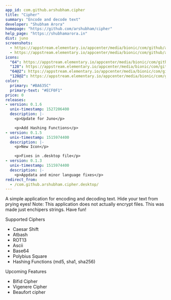 ```yaml
---
app_id: com.github.arshubham.cipher
title: "Cipher"
summary: "Encode and decode text"
developer: "Shubham Arora"
homepage: "https://github.com/arshubham/cipher"
help_page: "https://shubhamarora.in"
dist: juno
screenshots:
  - https://appstream.elementary.io/appcenter/media/bionic/com/github/arshubham.cipher/12779300E8DE2D869E944FB11CE01252/screenshots/image-1_orig.png
  - https://appstream.elementary.io/appcenter/media/bionic/com/github/arshubham.cipher/12779300E8DE2D869E944FB11CE01252/screenshots/image-2_orig.png
icons:
  "64": https://appstream.elementary.io/appcenter/media/bionic/com/github/arshubham.cipher/12779300E8DE2D869E944FB11CE01252/icons/64x64/com.github.arshubham.cipher_com.github.arshubham.cipher.png
  "128": https://appstream.elementary.io/appcenter/media/bionic/com/github/arshubham.cipher/12779300E8DE2D869E944FB11CE01252/icons/128x128/com.github.arshubham.cipher_com.github.arshubham.cipher.png
  "64@2": https://appstream.elementary.io/appcenter/media/bionic/com/github/arshubham.cipher/12779300E8DE2D869E944FB11CE01252/icons/64x64@2/com.github.arshubham.cipher_com.github.arshubham.cipher.png
  "128@2": https://appstream.elementary.io/appcenter/media/bionic/com/github/arshubham.cipher/12779300E8DE2D869E944FB11CE01252/icons/128x128@2/com.github.arshubham.cipher_com.github.arshubham.cipher.png
color:
  primary: "#BA635C"
  primary-text: "#ECF0F1"
price: 0
releases:
- version: 0.1.6
  unix-timestamp: 1527206400
  description: |-
    <p>Update for Juno</p>

    <p>Add Hashing Functions</p>
- version: 0.1.5
  unix-timestamp: 1515974400
  description: |-
    <p>New Icon</p>

    <p>Fixes in .desktop file</p>
- version: 0.1.3
  unix-timestamp: 1515974400
  description: |-
    <p>Appdata and minor language fixes</p>
redirect_from:
  - /com.github.arshubham.cipher.desktop/
---
```


<p>A simple application for encoding and decoding text. Hide your text from prying eyes!
    Note: This application does not actually encrypt files. This was made just enchipers strings. Have fun!</p>
<p>Supported Ciphers</p>
<ul>
  <li>Caesar Shift</li>
  <li>Atbash</li>
  <li>ROT13</li>
  <li>Ascii</li>
  <li>Base64</li>
  <li>Polybius Square</li>
  <li>Hashing Functions (md5, sha1, sha256)</li>
</ul>
<p>Upcoming Features</p>
<ul>
  <li>Bifid Cipher</li>
  <li>Vigenere Cipher</li>
  <li>Beaufort cipher</li>
</ul>